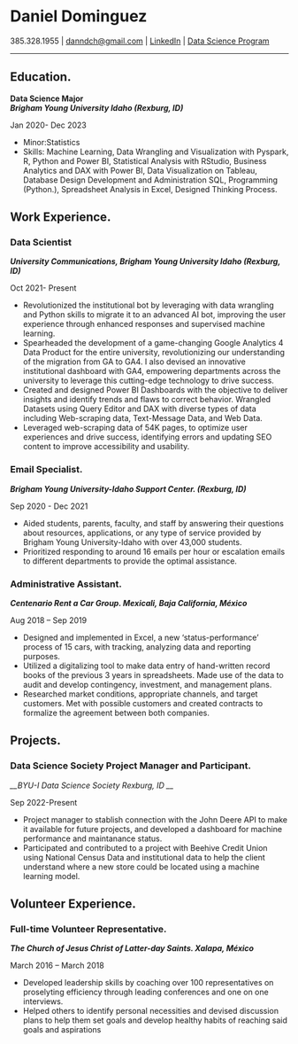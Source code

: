 
 # Daniel Dominguez

385.328.1955
| <a href="danndch@gmail.com">danndch@gmail.com</a>
| <a href="https://www.linkedin.com/in/dann-dominguez"/> LinkedIn</a>
| <a href="https://www.byui.edu/mathematics/student-resources/data-science">Data Science Program</a>

***

## Education.
**Data Science Major**                                                                    
*__Brigham Young University Idaho (Rexburg, ID)__*

Jan 2020- Dec 2023
* Minor:Statistics
* Skills: Machine Learning, Data Wrangling and Visualization with Pyspark, R, Python and Power BI, Statistical Analysis with RStudio, Business Analytics and DAX with Power BI, Data Visualization on Tableau, Database Design Development and Administration SQL, Programming (Python.), Spreadsheet Analysis in Excel, Designed Thinking Process. 

## Work Experience.
### Data Scientist

*__University Communications, Brigham Young University Idaho (Rexburg, ID)__*

Oct 2021- Present


* Revolutionized the institutional bot by leveraging with data wrangling and Python skills to migrate it to an advanced AI bot, improving the user experience through enhanced responses and supervised machine learning.
* Spearheaded the development of a game-changing Google Analytics 4 Data Product for the entire university, revolutionizing our understanding of the migration from GA to GA4. I also devised an innovative institutional dashboard with GA4, empowering departments across the university to leverage this cutting-edge technology to drive success.
* Created and designed Power BI Dashboards with the objective to deliver insights and identify trends and flaws to correct behavior. Wrangled Datasets using Query Editor and DAX with diverse types of data including Web-scraping data, Text-Message Data, and Web Data. 
* Leveraged web-scraping data of 54K pages, to optimize user experiences and drive success, identifying errors and updating SEO content to improve accessibility and usability.


### Email Specialist.  

*__Brigham Young University-Idaho Support Center. (Rexburg, ID)__*

Sep 2020 - Dec 2021


* Aided students, parents, faculty, and staff by answering their questions about resources, applications, or any type of 
service provided by Brigham Young University-Idaho with over 43,000 students. 
* Prioritized responding to around 16 emails per hour or escalation emails to different departments to provide the optimal 
assistance. 

### Administrative Assistant. 

*__Centenario Rent a Car Group. Mexicali, Baja California, México__*

Aug 2018 – Sep 2019 


* Designed and implemented in Excel, a new ‘status-performance’ process of 15 cars, with tracking, analyzing data and 
reporting purposes. 
* Utilized a digitalizing tool to make data entry of hand-written record books of the previous 3 years in spreadsheets. 
Made use of the data to audit and develop contingency, investment, and management plans. 
* Researched market conditions, appropriate channels, and target customers. Met with possible customers and created 
contracts to formalize the agreement between both companies. 

## Projects.

### Data Science Society Project Manager and Participant. 

*__BYU-I Data Science Society Rexburg, ID __*

Sep 2022-Present

* Project manager to stablish connection with the John Deere API to make it available for future projects, and developed a dashboard for machine performance and maintanance status. 
* Participated and contributed to a project with Beehive Credit Union using National Census Data and institutional data to 
help the client understand where a new store could be located using a machine learning model. 



## Volunteer Experience.

### Full-time Volunteer Representative. 

*__The Church of Jesus Christ of Latter-day Saints. Xalapa, México__*

March 2016 – March 2018 

* Developed leadership skills by coaching over 100 representatives on proselyting efficiency through leading conferences 
and one on one interviews. 
* Helped others to identify personal necessities and devised discussion plans to help them set goals and develop 
healthy habits of reaching said goals and aspirations

